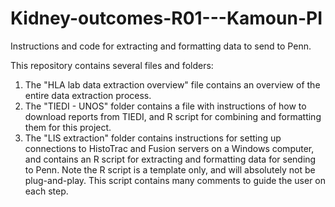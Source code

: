 # Kidney-outcomes-R01---Kamoun-PI
Instructions and code for extracting and formatting data to send to Penn.

This repository contains several files and folders:

1. The "HLA lab data extraction overview" file contains an overview of the entire data extraction process.
2. The "TIEDI - UNOS" folder contains a file with instructions of how to download reports from TIEDI, and R script for combining and formatting them for this project.
3. The "LIS extraction" folder contains instructions for setting up connections to HistoTrac and Fusion servers on a Windows computer, and contains an R script for extracting and formatting data for sending to Penn. Note the R script is a template only, and will absolutely not be plug-and-play. This script contains many comments to guide the user on each step. 
